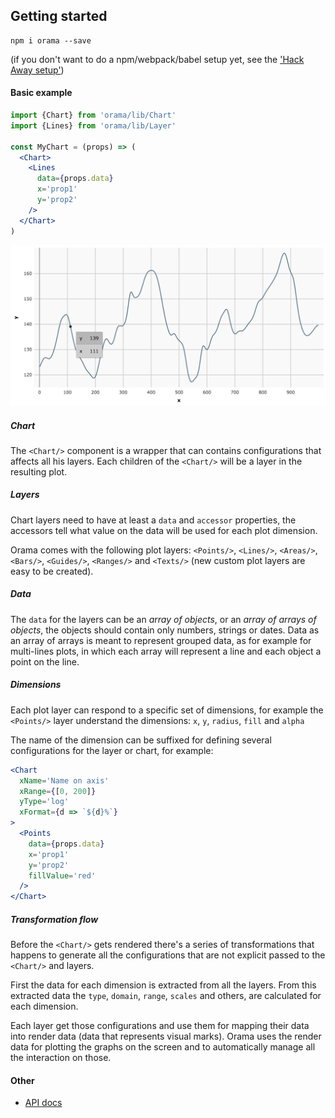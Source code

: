 
## Getting started

```
npm i orama --save
```

(if you don't want to do a npm/webpack/babel setup yet, see the ['Hack Away setup'](hackAwaySetup.md))

#### Basic example
```jsx
import {Chart} from 'orama/lib/Chart'
import {Lines} from 'orama/lib/Layer'

const MyChart = (props) => (
  <Chart>
    <Lines
      data={props.data}
      x='prop1'
      y='prop2'
    />
  </Chart>
)
```
![Alt text](../dist/imgs/gettingStarted01.png)

##### Chart
The `<Chart/>` component is a wrapper that can contains configurations that affects all his layers. Each children of the `<Chart/>` will be a layer in the resulting plot.

##### Layers
Chart layers need to have at least a `data` and `accessor` properties, the accessors tell what value on the data will be used for each plot dimension.

Orama comes with the following plot layers: `<Points/>`, `<Lines/>`, `<Areas/>`, `<Bars/>`, `<Guides/>`, `<Ranges/>` and `<Texts/>` (new custom plot layers are easy to be created).

##### Data
The `data` for the layers can be an *array of objects*, or an *array of arrays of objects*, the objects should contain only numbers, strings or dates. Data as an array of arrays is meant to represent grouped data, as for example for multi-lines plots, in which each array will represent a line and each object a point on the line.

##### Dimensions
Each plot layer can respond to a specific set of dimensions, for example the `<Points/>` layer understand the dimensions: `x`, `y`, `radius`, `fill` and `alpha`

The name of the dimension can be suffixed for defining several configurations for the layer or chart, for example:

```jsx
<Chart
  xName='Name on axis'
  xRange={[0, 200]}
  yType='log'
  xFormat={d => `${d}%`}
>
  <Points
    data={props.data}
    x='prop1'
    y='prop2'
    fillValue='red'
  />
</Chart>
```

##### Transformation flow

Before the `<Chart/>` gets rendered there's a series of transformations that happens to generate all the configurations that are not explicit passed to the `<Chart/>` and layers.

First the data for each dimension is extracted from all the layers. From this extracted data the `type`, `domain`, `range`, `scales` and others, are calculated for each dimension.

Each layer get those configurations and use them for mapping their data into render data (data that represents visual marks). Orama uses the render data for plotting the graphs on the screen and to automatically manage all the interaction on those.

#### Other

- [API docs](api.md)
